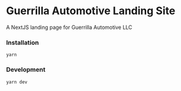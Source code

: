 # Guerrilla Automotive Landing Site
A NextJS landing page for Guerrilla Automotive LLC

### Installation
`yarn`

### Development
`yarn dev`